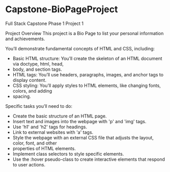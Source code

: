# Capstone-BioPageProject
Full Stack Capstone Phase 1 Project 1

Project Overview
This project is a Bio Page to list your personal information and achievements.

You’ll demonstrate fundamental concepts of HTML and CSS, including:
* Basic HTML structure: You’ll create the skeleton of an HTML document via doctype, html, head,
* body, and section tags.
* HTML tags: You’ll use headers, paragraphs, images, and anchor tags to display content.
* CSS styling: You’ll apply styles to HTML elements, like changing fonts, colors, and adding
* spacing.

Specific tasks you’ll need to do:
* Create the basic structure of an HTML page.
* Insert text and images into the webpage with 'p' and 'img' tags.
* Use 'h1' and 'h2' tags for headings.
* Link to external websites with 'a' tags.
* Style the webpage with an external CSS file that adjusts the layout, color, font, and other
* properties of HTML elements.
* Implement class selectors to style specific elements.
* Use the :hover pseudo-class to create interactive elements that respond to user actions.

